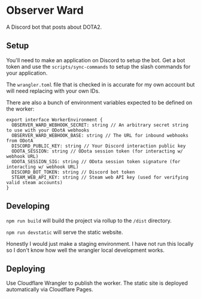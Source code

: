 # Observer Ward

A Discord bot that posts about DOTA2.

## Setup

You'll need to make an application on Discord to setup the bot. Get a bot token and use the `scripts/sync-commands` to setup the slash commands for your application.

The `wrangler.toml` file that is checked in is accurate for my own account but will need replacing with your own IDs.

There are also a bunch of environment variables expected to be defined on the worker:

```
export interface WorkerEnvironment {
  OBSERVER_WARD_WEBHOOK_SECRET: string // An arbitrary secret string to use with your ODotA webhooks
  OBSERVER_WARD_WEBHOOK_BASE: string // The URL for inbound webhooks from ODotA 
  DISCORD_PUBLIC_KEY: string // Your Discord interaction public key
  ODOTA_SESSION: string // ODota session token (for interacting w/ webhook URL)
  ODOTA_SESSION_SIG: string // ODota session token signature (for interacting w/ webhook URL)
  DISCORD_BOT_TOKEN: string // Discord bot token
  STEAM_WEB_API_KEY: string // Steam web API key (used for verifying valid steam accounts)
}
```

## Developing

`npm run build` will build the project via rollup to the `/dist` directory.

`npm run devstatic` will serve the static website.

Honestly I would just make a staging environment. I have not run this locally so I don't know how well the wrangler local development works.

## Deploying

Use Cloudflare Wrangler to publish the worker. The static site is deployed automatically via Cloudflare Pages.
